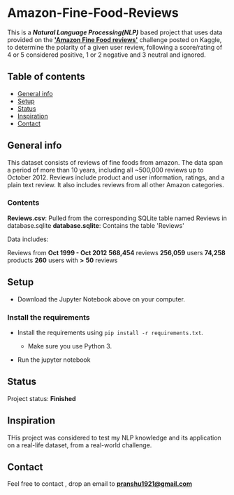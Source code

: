 # Amazon-Fine-Food-Reviews

This is a _**Natural Language Processing(NLP)**_ based project that uses data provided on the [**'Amazon Fine Food reviews'**](https://www.kaggle.com/snap/amazon-fine-food-reviews/tasks?taskId=797) challenge posted on Kaggle, to determine the polarity of a given user review, following a score/rating of 4 or 5 considered positive, 1 or 2 negative and 3 neutral and ignored.

## Table of contents
* [General info](#general-info)
* [Setup](#setup)
* [Status](#status)
* [Inspiration](#inspiration)
* [Contact](#contact)

## General info

This dataset consists of reviews of fine foods from amazon. The data span a period of more than 10 years, including all ~500,000 reviews up to October 2012. Reviews include product and user information, ratings, and a plain text review. It also includes reviews from all other Amazon categories.

### Contents

**Reviews.csv**: Pulled from the corresponding SQLite table named Reviews in database.sqlite
**database.sqlite**: Contains the table 'Reviews'

Data includes:

Reviews from **Oct 1999 - Oct 2012**
**568,454** reviews
**256,059** users
**74,258** products
**260** users with **>** **50** reviews

## Setup

* Download the Jupyter Notebook above on your computer.

### Install the requirements
 
* Install the requirements using `pip install -r requirements.txt`.
    * Make sure you use Python 3.
    
* Run the jupyter notebook

## Status
Project status: **Finished**

## Inspiration
THis project was considered to test my NLP knowledge and its application on a real-life dataset, from a real-world challenge.

## Contact
Feel free to contact , drop an email to **pranshu1921@gmail.com**
